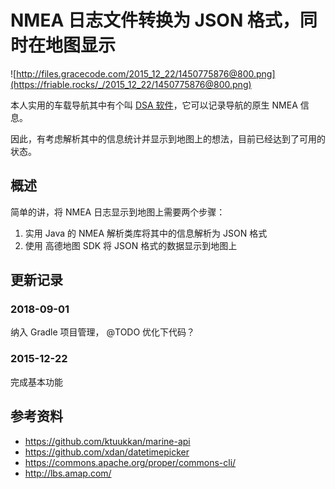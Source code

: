 # NMEA 日志文件转换为 JSON 格式，同时在地图显示

![http://files.gracecode.com/2015_12_22/1450775876@800.png](https://friable.rocks/_/2015_12_22/1450775876@800.png)

本人实用的车载导航其中有个叫 [DSA 软件](http://www.zenlane.com/html/index.html)，它可以记录导航的原生 NMEA 信息。

因此，有考虑解析其中的信息统计并显示到地图上的想法，目前已经达到了可用的状态。

## 概述

简单的讲，将 NMEA 日志显示到地图上需要两个步骤：

1. 实用 Java 的 NMEA 解析类库将其中的信息解析为 JSON 格式
2. 使用 高德地图 SDK 将 JSON 格式的数据显示到地图上

## 更新记录

### 2018-09-01

纳入 Gradle 项目管理， @TODO 优化下代码？

### 2015-12-22

完成基本功能

## 参考资料

* https://github.com/ktuukkan/marine-api
* https://github.com/xdan/datetimepicker
* https://commons.apache.org/proper/commons-cli/
* http://lbs.amap.com/
